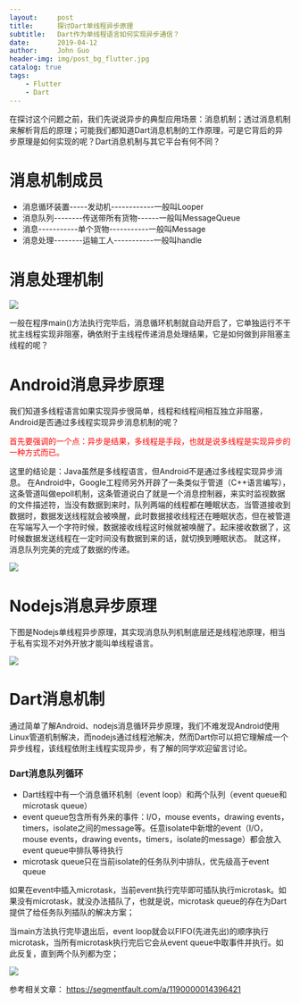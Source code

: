```yaml
---
layout:     post
title:      探讨Dart单线程异步原理
subtitle:   Dart作为单线程语言如何实现异步通信？
date:       2019-04-12
author:     John Guo
header-img: img/post_bg_flutter.jpg
catalog: true
tags:
    - Flutter
    - Dart
---
```


在探讨这个问题之前，我们先说说异步的典型应用场景：消息机制；透过消息机制来解析背后的原理；可能我们都知道Dart消息机制的工作原理，可是它背后的异步原理是如何实现的呢？Dart消息机制与其它平台有何不同？

# 消息机制成员

* 消息循环装置-----发动机------------一般叫Looper
* 消息队列--------传送带所有货物------一般叫MessageQueue
* 消息-----------单个货物-----------一般叫Message
* 消息处理--------运输工人-----------一般叫handle

# 消息处理机制
![](http://ww2.sinaimg.cn/large/006tNc79ly1g3p118te4yj30f609x0sz.jpg)

一般在程序main()方法执行完毕后，消息循环机制就自动开启了，它单独运行不干扰主线程实现非阻塞，确依附于主线程传递消息处理结果，它是如何做到非阻塞主线程的呢？

# Android消息异步原理
我们知道多线程语言如果实现异步很简单，线程和线程间相互独立非阻塞，Android是否通过多线程实现异步消息机制的呢？

<font color=red>首先要强调的一个点：异步是结果，多线程是手段，也就是说多线程是实现异步的一种方式而已。</font>

这里的结论是：Java虽然是多线程语言，但Android不是通过多线程实现异步消息。
在Android中，Google工程师另外开辟了一条类似于管道（C++语言编写），这条管道叫做epoll机制，这条管道说白了就是一个消息控制器，来实时监视数据的文件描述符，当没有数据到来时，队列两端的线程都在睡眠状态，当管道接收到数据时，数据发送线程就会被唤醒，此时数据接收线程还在睡眠状态，但在被管道在写端写入一个字符时候，数据接收线程这时候就被唤醒了。起床接收数据了，这时候数据发送线程在一定时间没有数据到来的话，就切换到睡眠状态。 就这样，消息队列完美的完成了数据的传递。

![](http://ww4.sinaimg.cn/large/006tNc79ly1g3p1cg8kenj30fh04uweh.jpg)

# Nodejs消息异步原理
下图是Nodejs单线程异步原理，其实现消息队列机制底层还是线程池原理，相当于私有实现不对外开放才能叫单线程语言。

![](http://ww1.sinaimg.cn/large/006tNc79ly1g3p1dmimhqj30jg0cjjsc.jpg)

# Dart消息机制
通过简单了解Android、nodejs消息循环异步原理，我们不难发现Android使用Linux管道机制解决，而nodejs通过线程池解决，然而Dart你可以把它理解成一个异步线程，该线程依附主线程实现异步，有了解的同学欢迎留言讨论。

### Dart消息队列循环
* Dart线程中有一个消息循环机制（event loop）和两个队列（event queue和microtask queue）
* event queue包含所有外来的事件：I/O，mouse events，drawing events，timers，isolate之间的message等。任意isolate中新增的event（I/O，mouse events，drawing events，timers，isolate的message）都会放入event queue中排队等待执行
* microtask queue只在当前isolate的任务队列中排队，优先级高于event queue

如果在event中插入microtask，当前event执行完毕即可插队执行microtask。如果没有microtask，就没办法插队了，也就是说，microtask queue的存在为Dart提供了给任务队列插队的解决方案；

当main方法执行完毕退出后，event loop就会以FIFO(先进先出)的顺序执行microtask，当所有microtask执行完后它会从event queue中取事件并执行。如此反复，直到两个队列都为空；

![](http://ww4.sinaimg.cn/large/006tNc79ly1g3p1j9e012j30d30e23z9.jpg)

参考相关文章：
https://segmentfault.com/a/1190000014396421



